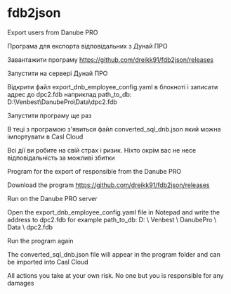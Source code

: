 # fdb2json
Export users from Danube PRO

Програма для експорта відповідальних з Дунай ПРО

Завантажити програму https://github.com/dreikk91/fdb2json/releases

Запустити на сервері Дунай ПРО

Відкрити файл export_dnb_employee_config.yaml в блокноті і записати адрес до dpc2.fdb наприклад path_to_db: D:\Venbest\DanubePro\Data\dpc2.fdb

Запустити програму ще раз

В теці з програмою з'явиться файл converted_sql_dnb.json який можна імпортувати в Casl Cloud


Всі дії ви робите на свій страх і ризик. Ніхто окрім вас не несе відповідальність за можливі збитки



Program for the export of responsible from the Danube PRO

Download the program https://github.com/dreikk91/fdb2json/releases

Run on the Danube PRO server

Open the export_dnb_employee_config.yaml file in Notepad and write the address to dpc2.fdb for example path_to_db: D: \ Venbest \ DanubePro \ Data \ dpc2.fdb

Run the program again

The converted_sql_dnb.json file will appear in the program folder and can be imported into Casl Cloud


All actions you take at your own risk. No one but you is responsible for any damages

